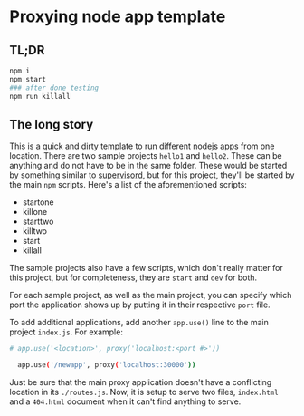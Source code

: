 # Proxying node app template

## **TL;DR**
```sh
npm i
npm start
### after done testing
npm run killall
```

## The long story

This is a quick and dirty template to run different nodejs apps from one location.  There are two sample projects `hello1` and `hello2`.  These can be anything and do not have to be in the same folder.  These would be started by something similar to [supervisord](http://supervisord.org/), but for this project, they'll be started by the main `npm` scripts.  Here's a list of the aforementioned scripts:

- startone
- killone
- starttwo
- killtwo
- start
- killall

The sample projects also have a few scripts, which don't really matter for this project, but for completeness, they are `start` and `dev` for both.

For each sample project, as well as the main project, you can specify which port the application shows up by putting it in their respective `port` file.

To add additional applications, add another `app.use()` line to the main project `index.js`.  For example:

```sh
# app.use('<location>', proxy('localhost:<port #>'))

  app.use('/newapp', proxy('localhost:30000'))

```
Just be sure that the main proxy application doesn't have a conflicting location in its `./routes.js`.  Now, it is setup to serve two files, `index.html` and a `404.html` document when it can't find anything to serve.

